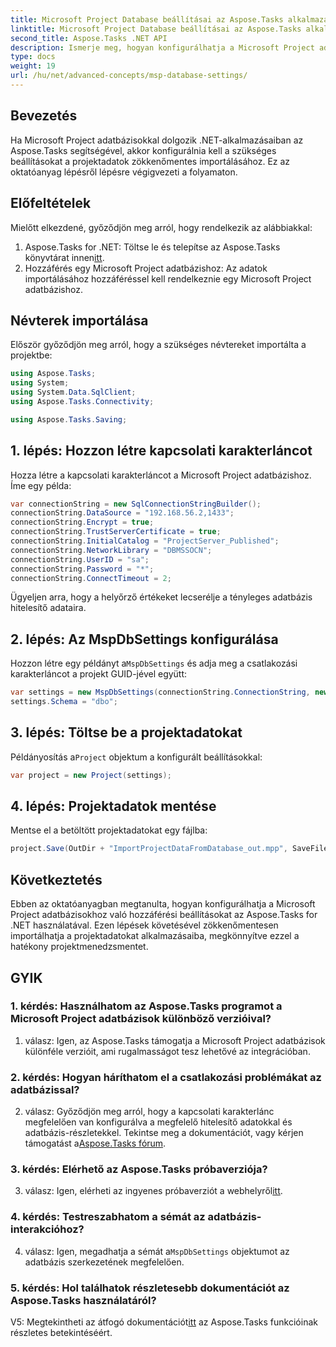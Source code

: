 ```yaml
---
title: Microsoft Project Database beállításai az Aspose.Tasks alkalmazásban
linktitle: Microsoft Project Database beállításai az Aspose.Tasks alkalmazásban
second_title: Aspose.Tasks .NET API
description: Ismerje meg, hogyan konfigurálhatja a Microsoft Project adatbázis-beállításait az Aspose.Tasks segítségével a .NET-alkalmazásokba való zökkenőmentes integráció érdekében.
type: docs
weight: 19
url: /hu/net/advanced-concepts/msp-database-settings/
---
```

## Bevezetés

Ha Microsoft Project adatbázisokkal dolgozik .NET-alkalmazásaiban az Aspose.Tasks segítségével, akkor konfigurálnia kell a szükséges beállításokat a projektadatok zökkenőmentes importálásához. Ez az oktatóanyag lépésről lépésre végigvezeti a folyamaton.

## Előfeltételek

Mielőtt elkezdené, győződjön meg arról, hogy rendelkezik az alábbiakkal:

1.  Aspose.Tasks for .NET: Töltse le és telepítse az Aspose.Tasks könyvtárat innen[itt](https://releases.aspose.com/tasks/net/).
2. Hozzáférés egy Microsoft Project adatbázishoz: Az adatok importálásához hozzáféréssel kell rendelkeznie egy Microsoft Project adatbázishoz.

## Névterek importálása

Először győződjön meg arról, hogy a szükséges névtereket importálta a projektbe:

```csharp
using Aspose.Tasks;
using System;
using System.Data.SqlClient;
using Aspose.Tasks.Connectivity;

using Aspose.Tasks.Saving;
```

## 1. lépés: Hozzon létre kapcsolati karakterláncot

Hozza létre a kapcsolati karakterláncot a Microsoft Project adatbázishoz. Íme egy példa:

```csharp
var connectionString = new SqlConnectionStringBuilder();
connectionString.DataSource = "192.168.56.2,1433";
connectionString.Encrypt = true;
connectionString.TrustServerCertificate = true;
connectionString.InitialCatalog = "ProjectServer_Published";
connectionString.NetworkLibrary = "DBMSSOCN";
connectionString.UserID = "sa";
connectionString.Password = "*";
connectionString.ConnectTimeout = 2;
```

Ügyeljen arra, hogy a helyőrző értékeket lecserélje a tényleges adatbázis hitelesítő adataira.

## 2. lépés: Az MspDbSettings konfigurálása

 Hozzon létre egy példányt a`MspDbSettings` és adja meg a csatlakozási karakterláncot a projekt GUID-jével együtt:

```csharp
var settings = new MspDbSettings(connectionString.ConnectionString, new Guid("E6426C44-D6CB-4B9C-AF16-48910ACE0F54"));
settings.Schema = "dbo";
```

## 3. lépés: Töltse be a projektadatokat

 Példányosítás a`Project` objektum a konfigurált beállításokkal:

```csharp
var project = new Project(settings);
```

## 4. lépés: Projektadatok mentése

Mentse el a betöltött projektadatokat egy fájlba:

```csharp
project.Save(OutDir + "ImportProjectDataFromDatabase_out.mpp", SaveFileFormat.Mpp);
```

## Következtetés

Ebben az oktatóanyagban megtanulta, hogyan konfigurálhatja a Microsoft Project adatbázisokhoz való hozzáférési beállításokat az Aspose.Tasks for .NET használatával. Ezen lépések követésével zökkenőmentesen importálhatja a projektadatokat alkalmazásaiba, megkönnyítve ezzel a hatékony projektmenedzsmentet.

## GYIK

### 1. kérdés: Használhatom az Aspose.Tasks programot a Microsoft Project adatbázisok különböző verzióival?

1. válasz: Igen, az Aspose.Tasks támogatja a Microsoft Project adatbázisok különféle verzióit, ami rugalmasságot tesz lehetővé az integrációban.

### 2. kérdés: Hogyan háríthatom el a csatlakozási problémákat az adatbázissal?

 2. válasz: Győződjön meg arról, hogy a kapcsolati karakterlánc megfelelően van konfigurálva a megfelelő hitelesítő adatokkal és adatbázis-részletekkel. Tekintse meg a dokumentációt, vagy kérjen támogatást a[Aspose.Tasks fórum](https://forum.aspose.com/c/tasks/15).

### 3. kérdés: Elérhető az Aspose.Tasks próbaverziója?

 3. válasz: Igen, elérheti az ingyenes próbaverziót a webhelyről[itt](https://releases.aspose.com/).

### 4. kérdés: Testreszabhatom a sémát az adatbázis-interakcióhoz?

 4. válasz: Igen, megadhatja a sémát a`MspDbSettings` objektumot az adatbázis szerkezetének megfelelően.

### 5. kérdés: Hol találhatok részletesebb dokumentációt az Aspose.Tasks használatáról?

 V5: Megtekintheti az átfogó dokumentációt[itt](https://reference.aspose.com/tasks/net/) az Aspose.Tasks funkcióinak részletes betekintéséért.